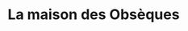 ---
title: "La maison des Obsèques"
url: /mareuil-les-meaux/la-maison-des-obseques/
shop: directeurs de funérailles
---